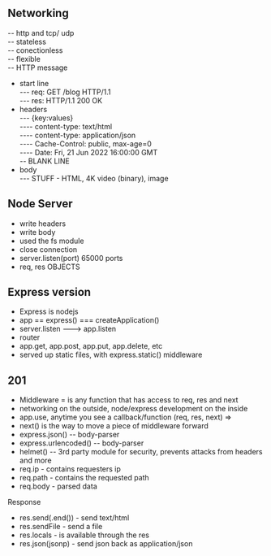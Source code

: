 ## Networking

-- http and tcp/ udp  
 -- stateless  
 -- conectionless  
 -- flexible  
 -- HTTP message

- start line  
  --- req: GET /blog HTTP/1.1  
  --- res: HTTP/1.1 200 OK
- headers  
  --- {key:values}  
  ---- content-type: text/html  
  ---- content-type: application/json  
  ---- Cache-Control: public, max-age=0  
  ---- Date: Fri, 21 Jun 2022 16:00:00 GMT  
  -- BLANK LINE
- body  
  --- STUFF - HTML, 4K video (binary), image

## Node Server

- write headers
- write body
- used the fs module
- close connection
- server.listen(port) 65000 ports
- req, res OBJECTS

## Express version

- Express is nodejs
- app == express() === createApplication()
- server.listen ---> app.listen
- router
- app.get, app.post, app.put, app.delete, etc
- served up static files, with express.static() middleware

## 201

- Middleware = is any function that has access to req, res and next
- networking on the outside, node/express development on the inside
- app.use, anytime you see a callback/function (req, res, next) =>
- next() is the way to move a piece of middleware forward
- express.json() -- body-parser
- express.urlencoded() -- body-parser
- helmet() -- 3rd party module for security, prevents attacks from headers and more
- req.ip - contains requesters ip
- req.path - contains the requested path
- req.body - parsed data

Response

- res.send(.end()) - send text/html
- res.sendFile - send a file
- res.locals - is available through the res
- res.json(jsonp) - send json back as application/json
